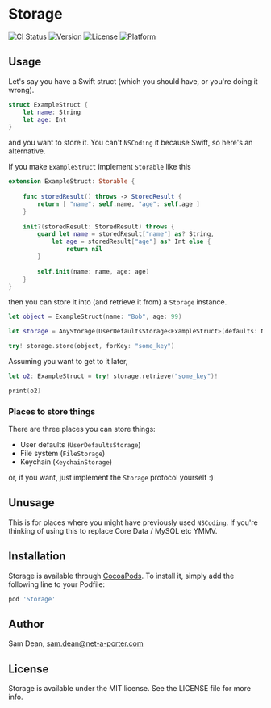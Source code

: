 # Storage

[![CI Status](https://img.shields.io/travis/nap-sam-dean/Storage.svg?style=flat)](https://travis-ci.org/nap-sam-dean/Storage)
[![Version](https://img.shields.io/cocoapods/v/Storage.svg?style=flat)](http://cocoapods.org/pods/Storage)
[![License](https://img.shields.io/cocoapods/l/Storage.svg?style=flat)](http://cocoapods.org/pods/Storage)
[![Platform](https://img.shields.io/cocoapods/p/Storage.svg?style=flat)](http://cocoapods.org/pods/Storage)

## Usage

Let's say you have a Swift struct (which you should have, or you're doing it wrong).

```swift
struct ExampleStruct {
    let name: String
    let age: Int
}
```

and you want to store it. You can't `NSCoding` it because Swift, so here's an alternative.

If you make `ExampleStruct` implement `Storable` like this

```swift
extension ExampleStruct: Storable {
    
    func storedResult() throws -> StoredResult {
        return [ "name": self.name, "age": self.age ]
    }
    
    init?(storedResult: StoredResult) throws {
        guard let name = storedResult["name"] as? String,
            let age = storedResult["age"] as? Int else {
                return nil
        }
        
        self.init(name: name, age: age)
    }
}
```

then you can store it into (and retrieve it from) a `Storage` instance.

```swift
let object = ExampleStruct(name: "Bob", age: 99)

let storage = AnyStorage(UserDefaultsStorage<ExampleStruct>(defaults: NSUserDefaults.standardUserDefaults()))

try! storage.store(object, forKey: "some_key")
```

Assuming you want to get to it later, 

```swift
let o2: ExampleStruct = try! storage.retrieve("some_key")!

print(o2)
```

### Places to store things

There are three places you can store things: 

  - User defaults (`UserDefaultsStorage`)
  - File system (`FileStorage`)
  - Keychain (`KeychainStorage`)

or, if you want, just implement the `Storage` protocol yourself :)


## Unusage

This is for places where you might have previously used `NSCoding`. If you're thinking of using this to replace Core Data / MySQL etc YMMV.


## Installation

Storage is available through [CocoaPods](http://cocoapods.org). To install
it, simply add the following line to your Podfile:

```ruby
pod 'Storage'
```

## Author

Sam Dean, sam.dean@net-a-porter.com

## License

Storage is available under the MIT license. See the LICENSE file for more info.

